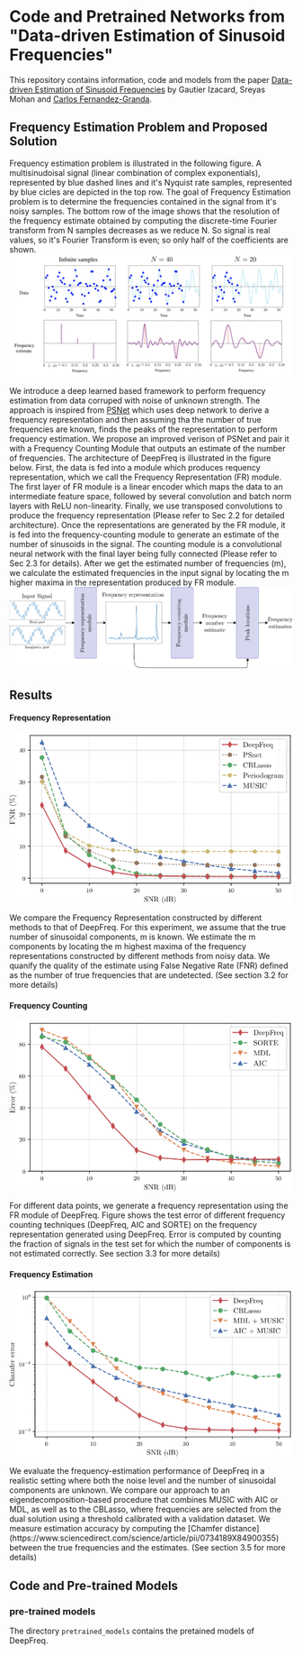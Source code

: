 # Code and Pretrained Networks from <br>"Data-driven Estimation of Sinusoid Frequencies"

This repository contains information, code and models from the paper [Data-driven Estimation of Sinusoid Frequencies](https://arxiv.org/abs/1906.00823) by Gautier Izacard, Sreyas Mohan and [Carlos Fernandez-Granda](https://cims.nyu.edu/~cfgranda/).

## Frequency Estimation Problem and Proposed Solution

Frequency estimation problem is illustrated in the following figure. A multisinudoisal signal (linear combination of complex exponentials), represented by blue dashed lines and it's Nyquist rate samples, represented by blue cicles are depicted in the top row. The goal of Frequency Estimation problem is to determine the frequencies contained in the signal from it's noisy samples. The bottom row of the image shows that the resolution of the frequency estimate obtained by computing the discrete-time Fourier transform from N samples decreases as we reduce N. So signal is real values, so it's Fourier Transform is even; so only half of the coefficients are shown.
![problem_illustration](./figures/problem_illustration.png) 

We introduce a deep learned based framework to perform frequency estimation from data corruped with noise of unknown strength. The approach is inspired from [PSNet](https://math.nyu.edu/~cfgranda/pages/stuff/LearningBased.pdf) which uses deep network to derive a frequency representation and then assuming tha the number of true frequencies are known, finds the peaks of the representation to perform frequency estimation. We propose an improved verison of PSNet and pair it with a Frequency Counting Module that outputs an estimate of the number of frequencies. The architecture of DeepFreq is illustrated in the figure below. First, the data is fed into a module which produces requency representation, which we call the Frequency Representation (FR) module. The first layer of FR module is a linear encoder which maps the data to an intermediate feature space, followed by several convolution and batch norm layers with ReLU non-linearity. Finally, we use transposed convolutions to produce the frequency representation (Please refer to Sec 2.2 for detailed architecture). Once the representations are generated by the FR module, it is fed into the frequency-counting module to generate an estimate of the number of sinusoids in the signal. The counting module is a convolutional neural network with the final layer being fully connected (Please refer to Sec 2.3 for details). After we get the estimated number of frequencies (m), we calculate the estimated frequencies in the input signal by locating the m higher maxima in the representation produced by FR module.
![architecture](./figures/model.png) 


## Results
#### Frequency Representation
<!--- ![freq_representation](./figures/fnr.png =50x) --->
<p align="center"> <img src="./figures/fnr.png" width='700'></p>
We compare the Frequency Representation constructed by different methods to that of DeepFreq. For this experiment, we assume that the true number of sinusoidal components, m is known. We estimate the m components by locating the m highest maxima of the frequency representations constructed by different methods from noisy data. We quanify the quality of the estimate using False Negative Rate (FNR) defined as the number of true frequencies that are undetected. (See section 3.2 for more details)

#### Frequency Counting
<!--- ![freq_counting](./figures/counter.png) --->
<p align="center"> <img src="./figures/counter.png" width='700'></p>
For different data points, we generate a frequency representation using the FR module of DeepFreq. Figure shows the test error of different frequency counting techniques (DeepFreq, AIC and SORTE) on the frequency representation generated using DeepFreq. Error is computed by counting the fraction of signals in the test set for which the number of components is not estimated correctly. See section 3.3 for more details)

#### Frequency Estimation
<!--- ![freq_estimation](./figures/endtoend.png) --->
<p align="center"> <img src="./figures/endtoend.png" width='700'></p>
We evaluate the frequency-estimation performance of DeepFreq in a realistic setting where both the noise level and the number of sinusoidal components are unknown. We compare our approach to an eigendecomposition-based procedure that combines MUSIC with AIC or MDL, as well as to the CBLasso, where frequencies are selected from the dual solution using a threshold calibrated with a validation dataset. We measure estimation accuracy by computing the [Chamfer distance](https://www.sciencedirect.com/science/article/pii/0734189X84900355) between the true frequencies and the estimates. (See section 3.5 for more details)

## Code and Pre-trained Models

### pre-trained models
The directory `pretrained_models` contains the pretained models of DeepFreq. 

